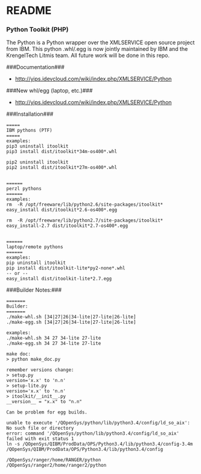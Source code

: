 # README #

### Python Toolkit (PHP) ###
The Python is a Python wrapper over the XMLSERVICE open source project from IBM. 
This python .whl/.egg is now jointly maintained by IBM and the KrengelTech Litmis team. 
All future work will be done in this repo.

###Documentation###
* http://yips.idevcloud.com/wiki/index.php/XMLSERVICE/Python

###New whl/egg (laptop, etc.)###
* http://yips.idevcloud.com/wiki/index.php/XMLSERVICE/Python


###Installation###

```
=====
IBM pythons (PTF)
=====
examples:
pip3 uninstall itoolkit
pip3 install dist/itoolkit*34m-os400*.whl

pip2 uninstall itoolkit
pip2 install dist/itoolkit*27m-os400*.whl


======
perzl pythons
======
examples:
rm  -R /opt/freeware/lib/python2.6/site-packages/itoolkit*
easy_install dist/itoolkit*2.6-os400*.egg

rm  -R /opt/freeware/lib/python2.7/site-packages/itoolkit*
easy_install-2.7 dist/itoolkit*2.7-os400*.egg


======
laptop/remote pythons
======
examples:
pip uninstall itoolkit
pip install dist/itoolkit-lite*py2-none*.whl
-- or --
easy_install dist/itoolkit-lite*2.7.egg

```

###Builder Notes:###
```
=======
Builder:
=======
./make-whl.sh [34|27|26|34-lite|27-lite|26-lite]
./make-egg.sh [34|27|26|34-lite|27-lite|26-lite]

examples:
./make-whl.sh 34 27 34-lite 27-lite
./make-egg.sh 34 27 34-lite 27-lite

make doc:
> python make_doc.py

remember versions change:
> setup.py
version='x.x' to 'n.n'
> setup-lite.py
version='x.x' to 'n.n'
> itoolkit/__init__.py
__version__ = "x.x" to "n.n"

Can be problem for egg builds.

unable to execute '/QOpenSys/python/lib/python3.4/config/ld_so_aix': No such file or directory
error: command '/QOpenSys/python/lib/python3.4/config/ld_so_aix' failed with exit status 1
ln -s /QOpenSys/QIBM/ProdData/OPS/Python3.4/lib/python3.4/config-3.4m /QOpenSys/QIBM/ProdData/OPS/Python3.4/lib/python3.4/config

/QOpenSys/ranger/home/RANGER/python
/QOpenSys/ranger2/home/ranger2/python
```
